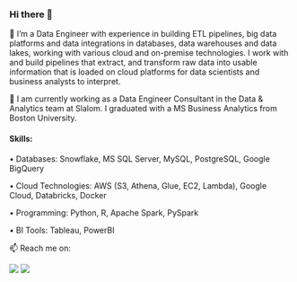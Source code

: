 ### Hi there 👋

🔭 I’m a Data Engineer with experience in building ETL pipelines, big data platforms and data integrations in databases, data warehouses and data lakes, working with various cloud and on-premise technologies. I work with and build pipelines that extract, and transform raw data into usable information that is loaded on cloud platforms for data scientists and business analysts to interpret.

🌱 I am currently working as a Data Engineer Consultant in the Data & Analytics team at Slalom. I graduated with a MS Business Analytics from Boston University. 

#### Skills: 

• Databases: Snowflake, MS SQL Server, MySQL, PostgreSQL, Google BigQuery

• Cloud Technologies: AWS (S3, Athena, Glue, EC2, Lambda), Google Cloud, Databricks, Docker

• Programming: Python, R, Apache Spark, PySpark

• BI Tools: Tableau, PowerBI


📫 Reach me on: 

<a target="_blank" href="https://www.linkedin.com/in/shimonyagrawal04/"><img src="https://img.shields.io/badge/-LinkedIn-0077B5?style=for-the-badge&logo=Linkedin&logoColor=white"></img></a>
<a target="_blank" href="mailto:shimonyagrawal@gmail.com"><img src="https://img.shields.io/badge/-Gmail-D14836?style=for-the-badge&logo=Gmail&logoColor=white"></img></a>
<br>
</p>      
